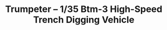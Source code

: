---
layout: product
title: "Trumpeter – 1/35 Btm-3 High-Speed Trench Digging Vehicle"
price: "9000" 
desc: "N/A"
img_path: "/assets/img/TRU09502.webp"
brand: "N/A"
available: false
special_offer: false
new: false
soon: false
cat: "010000"
subcat: "013400"
subsubcat: "0N/A"
sifra: "TRU09502"
popular: false
---